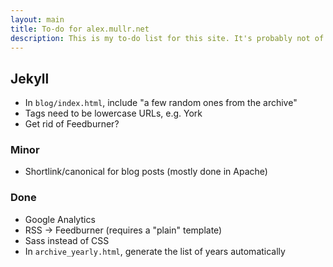 ```yaml
---
layout: main
title: To-do for alex.mullr.net
description: This is my to-do list for this site. It's probably not of interest to you.
---
```


## Jekyll ##

- In `blog/index.html`, include "a few random ones from the archive"
- Tags need to be lowercase URLs, e.g. York
- Get rid of Feedburner?

### Minor ###

- Shortlink/canonical for blog posts (mostly done in Apache)

### Done ###

- Google Analytics
- RSS -> Feedburner (requires a "plain" template)
- Sass instead of CSS
- In `archive_yearly.html`, generate the list of years automatically
